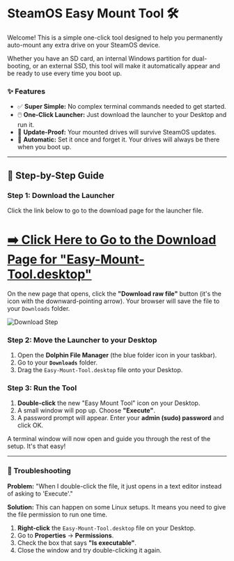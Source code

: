 # SteamOS Easy Mount Tool 🛠️

Welcome! This is a simple one-click tool designed to help you permanently auto-mount any extra drive on your SteamOS device.

Whether you have an SD card, an internal Windows partition for dual-booting, or an external SSD, this tool will make it automatically appear and be ready to use every time you boot up.

### ✨ Features

* ✅ **Super Simple:** No complex terminal commands needed to get started.
* 🖱️ **One-Click Launcher:** Just download the launcher to your Desktop and run it.
* 🔄 **Update-Proof:** Your mounted drives will survive SteamOS updates.
* 🤖 **Automatic:** Set it once and forget it. Your drives will always be there when you boot up.

---

## 🚀 Step-by-Step Guide

### Step 1: Download the Launcher

Click the link below to go to the download page for the launcher file.

# [➡️ Click Here to Go to the Download Page for "Easy-Mount-Tool.desktop"](https://github.com/Delil-A11yX/SteamOS-Mount-Tool/blob/main/Easy-Mount-Tool.desktop)

On the new page that opens, click the **"Download raw file"** button (it's the icon with the downward-pointing arrow). Your browser will save the file to your `Downloads` folder.

![Download Step](https://i.imgur.com/8m1wNA8.png)

### Step 2: Move the Launcher to your Desktop

1.  Open the **Dolphin File Manager** (the blue folder icon in your taskbar).
2.  Go to your **`Downloads`** folder.
3.  Drag the `Easy-Mount-Tool.desktop` file onto your Desktop.

### Step 3: Run the Tool

1.  **Double-click** the new "Easy Mount Tool" icon on your Desktop.
2.  A small window will pop up. Choose **"Execute"**.
3.  A password prompt will appear. Enter your **admin (sudo) password** and click OK.

A terminal window will now open and guide you through the rest of the setup. It's that easy!

---

### 🤔 Troubleshooting

**Problem:** "When I double-click the file, it just opens in a text editor instead of asking to 'Execute'."

**Solution:** This can happen on some Linux setups. It means you need to give the file permission to run one time.
1.  **Right-click** the `Easy-Mount-Tool.desktop` file on your Desktop.
2.  Go to **Properties** -> **Permissions**.
3.  Check the box that says **"Is executable"**.
4.  Close the window and try double-clicking it again.
